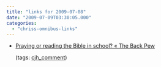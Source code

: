 ```yaml
---
title: "links for 2009-07-08"
date: "2009-07-09T03:30:05.000"
categories: 
  - "chriss-omnibus-links"
---
```


- [Praying or reading the Bible in school? « The Back Pew](http://mollyrossiter.wordpress.com/2009/07/08/praying-or-reading-the-bible-in-school/#comment-193)
    
    (tags: [cjh\_comment](http://delicious.com/hubbsc/cjh_comment))
